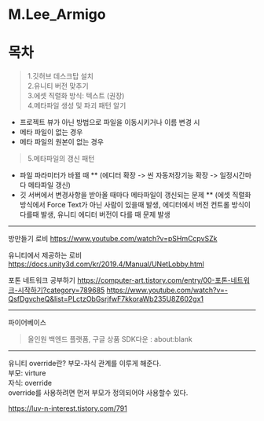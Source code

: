 # M.Lee_Armigo

목차
=============

>1.깃허브 데스크탑 설치    
>2.유니티 버전 맞추기     
>3.에셋 직렬화 방식: 텍스트 (권장)             
>4.메타파일 생성 및 파괴 패턴 알기            
* 프로젝트 뷰가 아닌 방법으로 파일을 이동시키거나 이름 변경 시
* 메타 파일이 없는 경우
* 메타 파일의 원본이 없는 경우
>5.메타파일의 갱신 패턴
* 파일 파라미터가 바뀔 때
** (에디터 확장 -> 씬 자동저장기능 확장 -> 일정시간마다 메타파일 갱신)
* 깃 서버에서 변경사항을 받아올 때마다 메타파일이 갱신되는 문제
** (에셋 직렬화 방식에서 Force Text가 아닌 사람이 있을때 발생, 에디터에서 버전 컨트롤 방식이 다를때 발생, 유니티 에디터 버전이 다를 때 문제 발생
-------------


방만들기 로비
https://www.youtube.com/watch?v=pSHmCcpvSZk

유니티에서 제공하는 로비
https://docs.unity3d.com/kr/2019.4/Manual/UNetLobby.html

포톤 네트워크 공부하기
https://computer-art.tistory.com/entry/00-포톤-네트워크-시작하기?category=789685
https://www.youtube.com/watch?v=-QsfDgvcheQ&list=PLctzObGsrjfwF7kkoraWb235U8Z602gx1


------------
파이어베이스
>올인원 백엔드 플랫폼, 구글 상품
>SDK다운 : about:blank

-----------
유니티 override란?
부모-자식 관계를 이루게 해준다.<br>
부모: virture<br>
자식: override<br>
override를 사용하려면 먼저 부모가 정의되어야 사용할수 있다.<br>

https://luv-n-interest.tistory.com/791
